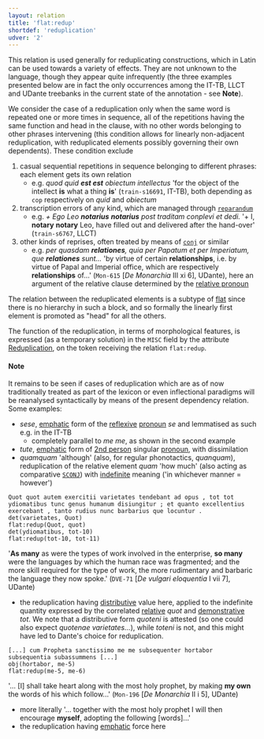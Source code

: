 ```yaml
---
layout: relation
title: 'flat:redup'
shortdef: 'reduplication'
udver: '2'
---
```


This relation is used generally for reduplicating constructions, which in Latin can be used towards a variety of effects. They are not unknown to the language, though they appear quite infrequently (the three examples presented below are in fact the only occurrences among the IT-TB, LLCT and UDante treebanks in the current state of the annotation - see **Note**). 

We consider the case of a reduplication only when the same word is repeated one or more times in sequence, all of the repetitions having the same function and head in the clause, with no other words belonging to other phrases intervening (this condition allows for linearly non-adjacent reduplication, with reduplicated elements possibly governing their own dependents). These condition exclude 

1. casual sequential repetitions in sequence belonging to different phrases: each element gets its own relation 
    + e.g. *quod quid **est est** obiectum intellectus* 'for the object of the intellect **is** what a thing **is**' (`train-s16691`, IT-TB), both depending as `cop` respectively on *quid* and *obiectum*
1. transcription errors of any kind, which are managed through [`reparandum`]()
    + e.g. *+ Ego Leo **notarius** **notarius** post traditam conplevi et dedi.* '+ I, **notary** **notary** Leo, have filled out and delivered after the hand-over' (`train-s6767`, LLCT)
1. other kinds of reprises, often treated by means of [`conj`]() or similar
    + e.g. *per quasdam **relationes**, quia per Papatum et per Imperiatum, que **relationes** sunt...* 'by virtue of certain **relationships**, i.e. by virtue of Papal and Imperial office, which are respectively **relationships** of...' (`Mon-615` [*De Monarchia* III xi 6], UDante), here an argument of the relative clause determined by the [relative pronoun](/la/feat/PronType.html#Rel)

The relation between the reduplicated elements is a subtype of [flat](/u/dep/flat) since there is no hierarchy in such a block, and so formally the linearly first element is promoted as "head" for all the others. 

The function of the reduplication, in terms of morphological features, is expressed (as a temporary solution) in the `MISC` field by the attribute [Reduplication](https://universaldependencies.org/misc.html#reduplication), on the token receiving the relation `flat:redup`.

#### Note

It remains to be seen if cases of reduplication which are as of now traditionally treated as part of the lexicon or even inflectional paradigms will be reanalysed syntactically by means of the present dependency relation. Some examples:

* *sese*, [emphatic](/la/feat/Form.html#Emp) form of the [reflexive](/la/feat/Reflexive) [pronoun](/la/pos/PRON.html) *se* and lemmatised as such e.g. in the IT-TB
    * completely parallel to *me me*, as shown in the second example  
* *tute*, [emphatic](/la/feat/Form.html#Emp) form of [2nd person](/la/feat/Person.html) singular [pronoun](/la/pos/PRON.html), with dissimilation
* *quamquam* 'although' (also, for regular phonotactics, *quanquam*), reduplication of the relative element *quam* 'how much' (also acting as comparative [`SCONJ`](/la/pos/SCONJ.html)) with [indefinite](/la/feat/PronType.html#Ind) meaning ('in whichever manner = however')



~~~ sdparse
Quot quot autem exercitii varietates tendebant ad opus , tot tot ydiomatibus tunc genus humanum disiungitur ; et quanto excellentius exercebant , tanto rudius nunc barbarius que locuntur .
det(varietates, Quot)
flat:redup(Quot, quot)
det(ydiomatibus, tot-10)
flat:redup(tot-10, tot-11)
~~~

'**As many** as were the types of work involved in the enterprise, **so many** were the languages by which the human race was fragmented; and the more skill required for the type of work, the more rudimentary and barbaric the language they now spoke.' (`DVE-71` [*De vulgari eloquentia* I vii 7], UDante)

* the reduplication having [distributive](/la/feat/NumType.html#Dist) value here, applied to the indefinite quantity expressed by the correlated [relative](/la/feat/PronType.html#Rel) *quot* and [demonstrative](la/feat/PronType.html#Dem) *tot*. We note that a distributive form *quoteni* is attested (so one could also expect *quotenae varietates...*), while *toteni* is not, and this might have led to Dante's choice for reduplication.

~~~ sdparse
[...] cum Propheta sanctissimo me me subsequenter hortabor subsequentia subassummens [...]
obj(hortabor, me-5)
flat:redup(me-5, me-6)
~~~

'... [I] shall take heart along with the most holy prophet, by making **my own** the words of his which follow...' (`Mon-196` [*De Monarchia* II i 5], UDante)

* more literally '... together with the most holy prophet I will then encourage **myself**, adopting the following [words]...'
* the reduplication having [emphatic](la/feat/Form.html#Emp) force here


<!-- Interlanguage links updated Po 6. listopadu 2023, 21:42:58 CET -->
